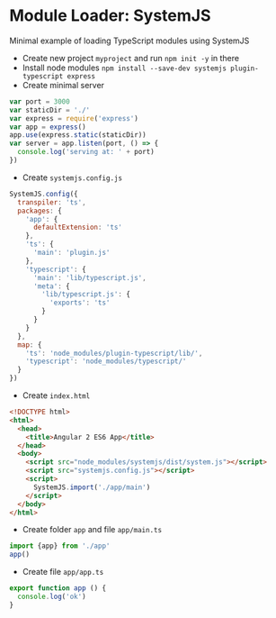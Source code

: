 # Module Loader: SystemJS

Minimal example of loading TypeScript modules using SystemJS

- Create new project `myproject` and run `npm init -y` in there
- Install node modules `npm install --save-dev systemjs plugin-typescript express`
- Create minimal server

```javascript
var port = 3000
var staticDir = './'
var express = require('express')
var app = express()
app.use(express.static(staticDir))
var server = app.listen(port, () => {
  console.log('serving at: ' + port)
})
```

- Create `systemjs.config.js`

```javascript
SystemJS.config({
  transpiler: 'ts',
  packages: {
    'app': {
      defaultExtension: 'ts'
    },
    'ts': {
      'main': 'plugin.js'
    },
    'typescript': {
      'main': 'lib/typescript.js',
      'meta': {
        'lib/typescript.js': {
          'exports': 'ts'
        }
      }
    }
  },
  map: {
    'ts': 'node_modules/plugin-typescript/lib/',
    'typescript': 'node_modules/typescript/'
  }
})
```

- Create `index.html`

```html
<!DOCTYPE html>
<html>
  <head>
    <title>Angular 2 ES6 App</title>
  </head>
  <body>
    <script src="node_modules/systemjs/dist/system.js"></script>
    <script src="systemjs.config.js"></script>
    <script>
      SystemJS.import('./app/main')
    </script>
  </body>
</html>
```

- Create folder `app` and file `app/main.ts`

```javascript
import {app} from './app'
app()
```

- Create file `app/app.ts`

```javascript
export function app () {
  console.log('ok')
}
```
